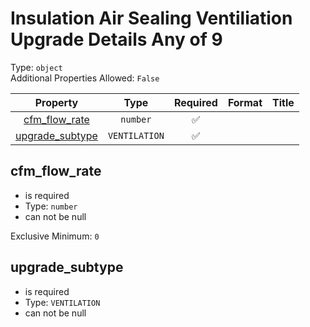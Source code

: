
Insulation Air Sealing Ventiliation Upgrade Details Any of 9
============================================================
  
Type: `object`  
Additional Properties Allowed: `False`  
  

|Property|Type|Required|Format|Title|
| :---: | :---: | :---: | :---: | :---: |
|[cfm_flow_rate](#cfm_flow_rate)|`number`|:white_check_mark:|||
|[upgrade_subtype](#upgrade_subtype)|`VENTILATION`|:white_check_mark:|||

## cfm_flow_rate
  
  
  

- is required
- Type: `number`
- can not be null
  
Exclusive Minimum: `0`
## upgrade_subtype
  
  
  

- is required
- Type: `VENTILATION`
- can not be null
